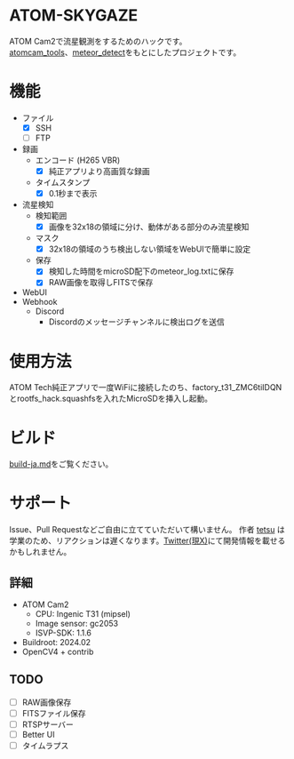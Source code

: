 # ATOM-SKYGAZE
ATOM Cam2で流星観測をするためのハックです。<br>
[atomcam_tools](https://github.com/mnakada/atomcam_tools)、[meteor_detect](https://github.com/kin-hasegawa/meteor-detect)をもとにしたプロジェクトです。

# 機能
 - ファイル
    - [x] SSH
    - [ ] FTP
 - 録画
    - エンコード (H265 VBR)
      - [x] 純正アプリより高画質な録画
    - タイムスタンプ 
      - [x] 0.1秒まで表示
 - 流星検知
    - 検知範囲
      - [x] 画像を32x18の領域に分け、動体がある部分のみ流星検知
    - マスク
      - [x] 32x18の領域のうち検出しない領域をWebUIで簡単に設定
    - 保存
      - [x] 検知した時間をmicroSD配下のmeteor_log.txtに保存
      - [x] RAW画像を取得しFITSで保存
 - WebUI
 - Webhook
   - Discord
     - Discordのメッセージチャンネルに検出ログを送信

# 使用方法
ATOM Tech純正アプリで一度WiFiに接続したのち、factory_t31_ZMC6tiIDQNとrootfs_hack.squashfsを入れたMicroSDを挿入し起動。

# ビルド
[build-ja.md](./build-ja.md)をご覧ください。

# サポート
Issue、Pull Requestなどご自由に立てていただいて構いません。
作者 [tetsu](https://github.com/360tetsu360) は学業のため、リアクションは遅くなります。[Twitter(現X)](https://twitter.com/tmmgq)にて開発情報を載せるかもしれません。

## 詳細
 - ATOM Cam2
   - CPU: Ingenic T31 (mipsel)
   - Image sensor: gc2053
   - ISVP-SDK: 1.1.6
 - Buildroot: 2024.02
 - OpenCV4 + contrib

## TODO
- [ ] RAW画像保存
- [ ] FITSファイル保存
- [ ] RTSPサーバー
- [ ] Better UI
- [ ] タイムラプス

